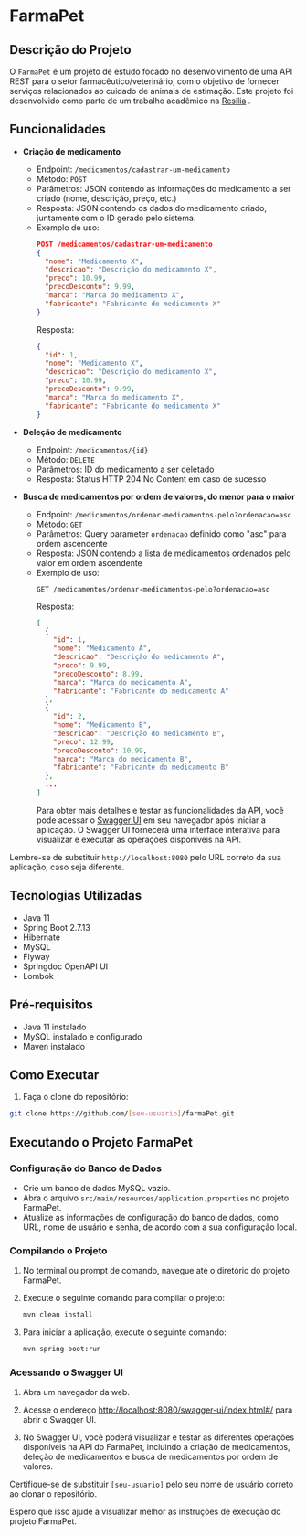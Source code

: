 # FarmaPet

## Descrição do Projeto

O `FarmaPet` é um projeto de estudo focado no desenvolvimento de uma API REST para o setor farmacêutico/veterinário, com o objetivo de fornecer serviços relacionados ao cuidado de animais de estimação. Este projeto foi desenvolvido como parte de um trabalho acadêmico na [Resilia](https://www.resilia.com.br/)
.

## Funcionalidades

- **Criação de medicamento**
    - Endpoint: `/medicamentos/cadastrar-um-medicamento`
    - Método: `POST`
    - Parâmetros: JSON contendo as informações do medicamento a ser criado (nome, descrição, preço, etc.)
    - Resposta: JSON contendo os dados do medicamento criado, juntamente com o ID gerado pelo sistema.
    - Exemplo de uso:
      ```json
      POST /medicamentos/cadastrar-um-medicamento
      {
        "nome": "Medicamento X",
        "descricao": "Descrição do medicamento X",
        "preco": 10.99,
        "precoDesconto": 9.99,
        "marca": "Marca do medicamento X",
        "fabricante": "Fabricante do medicamento X"
      }
      ```
      Resposta:
      ```json
      {
        "id": 1,
        "nome": "Medicamento X",
        "descricao": "Descrição do medicamento X",
        "preco": 10.99,
        "precoDesconto": 9.99,
        "marca": "Marca do medicamento X",
        "fabricante": "Fabricante do medicamento X"
      }
      ```

- **Deleção de medicamento**
    - Endpoint: `/medicamentos/{id}`
    - Método: `DELETE`
    - Parâmetros: ID do medicamento a ser deletado
    - Resposta: Status HTTP 204 No Content em caso de sucesso

- **Busca de medicamentos por ordem de valores, do menor para o maior**
    - Endpoint: `/medicamentos/ordenar-medicamentos-pelo?ordenacao=asc`
    - Método: `GET`
    - Parâmetros: Query parameter `ordenacao` definido como "asc" para ordem ascendente
    - Resposta: JSON contendo a lista de medicamentos ordenados pelo valor em ordem ascendente
    - Exemplo de uso:
      ```
      GET /medicamentos/ordenar-medicamentos-pelo?ordenacao=asc
      ```
      Resposta:
      ```json
      [
        {
          "id": 1,
          "nome": "Medicamento A",
          "descricao": "Descrição do medicamento A",
          "preco": 9.99,
          "precoDesconto": 8.99,
          "marca": "Marca do medicamento A",
          "fabricante": "Fabricante do medicamento A"
        },
        {
          "id": 2,
          "nome": "Medicamento B",
          "descricao": "Descrição do medicamento B",
          "preco": 12.99,
          "precoDesconto": 10.99,
          "marca": "Marca do medicamento B",
          "fabricante": "Fabricante do medicamento B"
        },
        ...
      ]
      ```
      Para obter mais detalhes e testar as funcionalidades da API, você pode acessar o [Swagger UI](http://localhost:8080/swagger-ui/index.html#/) em seu navegador após iniciar a aplicação. O Swagger UI fornecerá uma interface interativa para visualizar e executar as operações disponíveis na API.

Lembre-se de substituir `http://localhost:8080` pelo URL correto da sua aplicação, caso seja diferente.

## Tecnologias Utilizadas

- Java 11
- Spring Boot 2.7.13
- Hibernate
- MySQL
- Flyway
- Springdoc OpenAPI UI
- Lombok

## Pré-requisitos

- Java 11 instalado
- MySQL instalado e configurado
- Maven instalado

## Como Executar

1. Faça o clone do repositório:

```bash
git clone https://github.com/[seu-usuario]/farmaPet.git
```
## Executando o Projeto FarmaPet

### Configuração do Banco de Dados

- Crie um banco de dados MySQL vazio.
- Abra o arquivo `src/main/resources/application.properties` no projeto FarmaPet.
- Atualize as informações de configuração do banco de dados, como URL, nome de usuário e senha, de acordo com a sua configuração local.

### Compilando o Projeto

1. No terminal ou prompt de comando, navegue até o diretório do projeto FarmaPet.

2. Execute o seguinte comando para compilar o projeto:
   ```bash
   mvn clean install
   ```
3. Para iniciar a aplicação, execute o seguinte comando:
    ```bash
    mvn spring-boot:run
    ```

### Acessando o Swagger UI

1. Abra um navegador da web.

2. Acesse o endereço [http://localhost:8080/swagger-ui/index.html#/](http://localhost:8080/swagger-ui/index.html#/) para abrir o Swagger UI.

3. No Swagger UI, você poderá visualizar e testar as diferentes operações disponíveis na API do FarmaPet, incluindo a criação de medicamentos, deleção de medicamentos e busca de medicamentos por ordem de valores.

Certifique-se de substituir `[seu-usuario]` pelo seu nome de usuário correto ao clonar o repositório.

Espero que isso ajude a visualizar melhor as instruções de execução do projeto FarmaPet.

